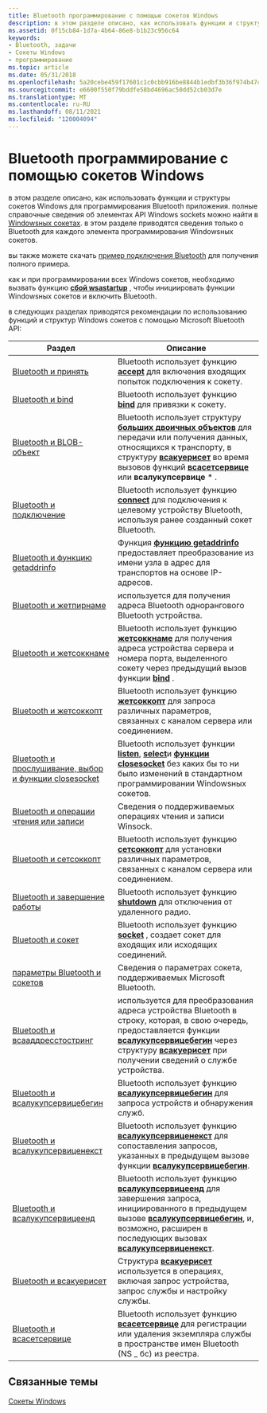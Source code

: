 ```yaml
---
title: Bluetooth программирование с помощью сокетов Windows
description: в этом разделе описано, как использовать функции и структуры сокетов Windows для программирования Bluetooth приложения.
ms.assetid: 0f15cb84-1d7a-4b64-86e8-b1b23c956c64
keywords:
- Bluetooth, задачи
- Сокеты Windows
- программирование
ms.topic: article
ms.date: 05/31/2018
ms.openlocfilehash: 5a20cebe459f17601c1c0cbb916be8844b1edbf3b36f974b47ce0d9b28d301d4
ms.sourcegitcommit: e6600f550f79bddfe58bd4696ac50dd52cb03d7e
ms.translationtype: MT
ms.contentlocale: ru-RU
ms.lasthandoff: 08/11/2021
ms.locfileid: "120004094"
---
```

# <a name="bluetooth-programming-with-windows-sockets"></a>Bluetooth программирование с помощью сокетов Windows

в этом разделе описано, как использовать функции и структуры сокетов Windows для программирования Bluetooth приложения. полные справочные сведения об элементах API Windows sockets можно найти в [Windowsных сокетах](/windows/desktop/WinSock/windows-sockets-start-page-2). в этом разделе приводятся сведения только о Bluetooth для каждого элемента программирования Windowsных сокетов.

вы также можете скачать [пример подключения Bluetooth](https://github.com/microsoftarchive/msdn-code-gallery-microsoft/tree/master/Official%20Windows%20Platform%20Sample/Bluetooth%20connection%20sample) для получения полного примера.

как и при программировании всех Windows сокетов, необходимо вызвать функцию [**сбой wsastartup**](/windows/desktop/api/winsock/nf-winsock-wsastartup) , чтобы инициировать функции Windowsных сокетов и включить Bluetooth.

в следующих разделах приводятся рекомендации по использованию функций и структур Windows сокетов с помощью Microsoft Bluetooth API:



| Раздел                                                                                            | Описание                                                                                                                                                                                                                                                                                                                |
|--------------------------------------------------------------------------------------------------|----------------------------------------------------------------------------------------------------------------------------------------------------------------------------------------------------------------------------------------------------------------------------------------------------------------------------|
| [Bluetooth и принять](bluetooth-and-accept.md)                                                 | Bluetooth использует функцию [**accept**](/windows/desktop/api/winsock2/nf-winsock2-accept) для включения входящих попыток подключения к сокету.<br/>                                                                                                                                                                                                  |
| [Bluetooth и bind](bluetooth-and-bind.md)                                                     | Bluetooth использует функцию [**bind**](/windows/desktop/api/winsock/nf-winsock-bind) для привязки к сокету.<br/>                                                                                                                                                                                                                                     |
| [Bluetooth и BLOB-объект](bluetooth-and-blob.md)                                                     | Bluetooth использует структуру [**больших двоичных объектов**](/windows/desktop/api/nspapi/ns-nspapi-blob) для передачи или получения данных, относящихся к транспорту, в структуру [**всакуерисет**](bluetooth-and-wsaqueryset-for-set-service.md) во время вызовов функций [**всасетсервице**](bluetooth-and-wsasetservice.md) или **всалукупсервице** \* . <br/>             |
| [Bluetooth и подключение](bluetooth-and-connect.md)                                               | Bluetooth использует функцию [**connect**](/windows/desktop/api/winsock2/nf-winsock2-connect) для подключения к целевому устройству Bluetooth, используя ранее созданный сокет Bluetooth.<br/>                                                                                                                                                              |
| [Bluetooth и функцию getaddrinfo](bluetooth-and-getaddrinfo.md)                                       | Функция [**функцию getaddrinfo**](/windows/desktop/api/ws2tcpip/nf-ws2tcpip-getaddrinfo) предоставляет преобразование из имени узла в адрес для транспортов на основе IP-адресов.<br/>                                                                                                                                                                                   |
| [Bluetooth и жетпирнаме](bluetooth-and-getpeername.md)                                       | используется для получения адреса Bluetooth однорангового Bluetooth устройства.<br/>                                                                                                                                                                                                                                            |
| [Bluetooth и жетсоккнаме](bluetooth-and-getsockname.md)                                       | Bluetooth использует функцию [**жетсоккнаме**](/windows/desktop/api/winsock/nf-winsock-getsockname) для получения адреса устройства сервера и номера порта, выделенного сокету через предыдущий вызов функции [**bind**](/windows/desktop/api/winsock/nf-winsock-bind) .<br/>                                                                                            |
| [Bluetooth и жетсоккопт](bluetooth-and-getsockopt.md)                                         | Bluetooth использует функцию [**жетсоккопт**](/windows/desktop/api/winsock/nf-winsock-getsockopt) для запроса различных параметров, связанных с каналом сервера или соединением. <br/>                                                                                                                                                           |
| [Bluetooth и прослушивание, выбор и функции closesocket](bluetooth-and-listen-select-and-closesocket.md) | Bluetooth использует функции [**listen**](/windows/desktop/api/winsock2/nf-winsock2-listen), [**select**](/windows/desktop/api/winsock2/nf-winsock2-select)и [**функции closesocket**](/windows/desktop/api/winsock/nf-winsock-closesocket) без каких бы то ни было изменений в стандартном программировании Windowsных сокетов.<br/>                                                                                                   |
| [Bluetooth и операции чтения или записи](bluetooth-and-read-or-write-operations.md)             | Сведения о поддерживаемых операциях чтения и записи Winsock.<br/>                                                                                                                                                                                                                                                        |
| [Bluetooth и сетсоккопт](bluetooth-and-setsockopt.md)                                         | Bluetooth использует функцию [**сетсоккопт**](/windows/desktop/api/winsock/nf-winsock-setsockopt) для установки различных параметров, связанных с каналом сервера или соединением.<br/>                                                                                                                                                              |
| [Bluetooth и завершение работы](bluetooth-and-shutdown.md)                                             | Bluetooth использует функцию [**shutdown**](/windows/desktop/api/winsock/nf-winsock-shutdown) для отключения от удаленного радио.<br/>                                                                                                                                                                                                             |
| [Bluetooth и сокет](bluetooth-and-socket.md)                                                 | Bluetooth использует функцию [**socket**](/windows/desktop/api/winsock2/nf-winsock2-socket) , создает сокет для входящих или исходящих соединений.<br/>                                                                                                                                                                                               |
| [параметры Bluetooth и сокетов](bluetooth-and-socket-options.md)                                 | Сведения о параметрах сокета, поддерживаемых Microsoft Bluetooth.<br/>                                                                                                                                                                                                                                                    |
| [Bluetooth и всааддресстостринг](bluetooth-and-wsaaddresstostring.md)                         | используется для преобразования адреса устройства Bluetooth в строку, которая, в свою очередь, предоставляется функции [**всалукупсервицебегин**](/windows/desktop/api/winsock2/nf-winsock2-wsalookupservicebegina) через структуру [**всакуерисет**](/windows/desktop/api/winsock2/ns-winsock2-wsaquerysetw) при получении сведений о службе устройства.<br/>                                           |
| [Bluetooth и всалукупсервицебегин](bluetooth-and-wsalookupservicebegin.md)                   | Bluetooth использует функцию [**всалукупсервицебегин**](/windows/desktop/api/winsock2/nf-winsock2-wsalookupservicebegina) для запроса устройств и обнаружения служб.<br/>                                                                                                                                                                         |
| [Bluetooth и всалукупсервиценекст](bluetooth-and-wsalookupservicenext.md)                     | Bluetooth использует функцию [**всалукупсервиценекст**](/windows/desktop/api/winsock2/nf-winsock2-wsalookupservicenexta) для сопоставления запросов, указанных в предыдущем вызове функции [**всалукупсервицебегин**](/windows/desktop/api/winsock2/nf-winsock2-wsalookupservicebegina).<br/>                                                                                                           |
| [Bluetooth и всалукупсервицеенд](bluetooth-and-wsalookupserviceend.md)                       | Bluetooth использует функцию [**всалукупсервицеенд**](/windows/desktop/api/winsock2/nf-winsock2-wsalookupserviceend) для завершения запроса, инициированного в предыдущем вызове [**всалукупсервицебегин**](/windows/desktop/api/winsock2/nf-winsock2-wsalookupservicebegina), и, возможно, расширен в последующих вызовах [**всалукупсервиценекст**](/windows/desktop/api/winsock2/nf-winsock2-wsalookupservicenexta).<br/> |
| [Bluetooth и всакуерисет](bluetooth-and-wsaqueryset.md)                                       | Структура [**всакуерисет**](/windows/desktop/api/winsock2/ns-winsock2-wsaquerysetw) используется в операциях, включая запрос устройства, запрос службы и настройку службы.<br/>                                                                                                                                                                |
| [Bluetooth и всасетсервице](bluetooth-and-wsasetservice.md)                                   | Bluetooth использует функцию [**всасетсервице**](/windows/desktop/api/winsock2/nf-winsock2-wsasetservicea) для регистрации или удаления экземпляра службы в пространстве имен Bluetooth (NS \_ бс) из реестра.<br/>                                                                                                                                   |



 

## <a name="related-topics"></a>Связанные темы

<dl> <dt>

[Сокеты Windows](/windows/desktop/WinSock/windows-sockets-start-page-2)
</dt> </dl>

 

